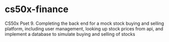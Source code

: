 # cs50x-finance
CS50x Pset 9. Completing the back end for a mock stock buying and selling platform, including user management, looking up stock prices from api, and implement a database to simulate buying and selling of stocks
